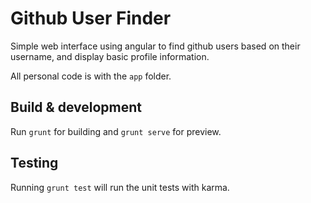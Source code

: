 # Github User Finder
Simple web interface using angular to find github users based on their username, and display basic profile information.

All personal code is with the `app` folder.

## Build & development

Run `grunt` for building and `grunt serve` for preview.

## Testing

Running `grunt test` will run the unit tests with karma.
